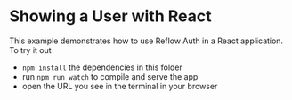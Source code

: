 # Showing a User with React

This example demonstrates how to use Reflow Auth in a React application. To try it out

- `npm install` the dependencies in this folder
- run `npm run watch` to compile and serve the app
- open the URL you see in the terminal in your browser
